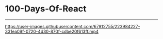 # 100-Days-Of-React
---


https://user-images.githubusercontent.com/67812755/223984227-331ea09f-0720-4d30-870f-cdbe20f613ff.mp4

